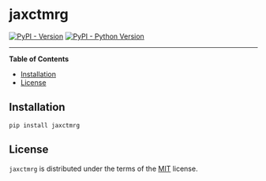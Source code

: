 # jaxctmrg

[![PyPI - Version](https://img.shields.io/pypi/v/jaxctmrg.svg)](https://pypi.org/project/jaxctmrg)
[![PyPI - Python Version](https://img.shields.io/pypi/pyversions/jaxctmrg.svg)](https://pypi.org/project/jaxctmrg)

-----

**Table of Contents**

- [Installation](#installation)
- [License](#license)

## Installation

```console
pip install jaxctmrg
```

## License

`jaxctmrg` is distributed under the terms of the [MIT](https://spdx.org/licenses/MIT.html) license.
